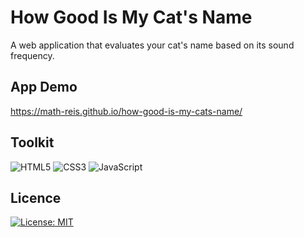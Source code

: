 # How Good Is My Cat's Name

A web application that evaluates your cat's name based on its sound frequency.

## App Demo

https://math-reis.github.io/how-good-is-my-cats-name/

## Toolkit

<img alt="HTML5" src="https://img.shields.io/badge/html5%20-%23E34F26.svg?&style=for-the-badge&logo=html5&logoColor=white"/> <img alt="CSS3" src="https://img.shields.io/badge/css3%20-%231572B6.svg?&style=for-the-badge&logo=css3&logoColor=white"/> <img alt="JavaScript" src="https://img.shields.io/badge/javascript%20-%23323330.svg?&style=for-the-badge&logo=javascript&logoColor=%23F7DF1E"/>

## Licence

[![License: MIT](https://img.shields.io/badge/License-MIT-yellow.svg)](https://github.com/math-reis/color-flipper/blob/master/LICENSE)
